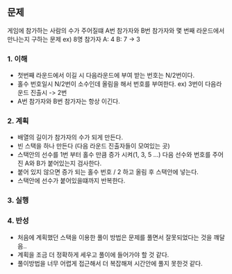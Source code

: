 ## 문제
게임에 참가하는 사람의 수가 주어질떄 A번 참가자와 B번 참가자와 몇 번째 라운드에서 만나는지 구하는 문제 
ex) 8명 참가자 A: 4 B: 7 -> 3

### 1. 이해
- 첫번째 라운드에서 이길 시 다음라운드에 부여 받는 번호는 N/2번이다.
- 홀수 번호일시 N/2번이 소수인데 올림을 해서 번호를 부여한다. ex) 3번이 다음라운드 진출시  -> 2번
- A번 참가자와 B번 참가자는 항상 이긴다.

### 2. 계획
- 배열의 길이가 참가자의 수가 되게 만든다.
- 빈 스택을 하나 만든다 (다음 라운드 진출자들이 모여있는 곳)
- 스택안의 선수를 1번 부터 홀수 만큼 증가 시켜(1, 3, 5 ...) 다음 선수와 번호를 주어진 A와 B가 붙어있는지 검사한다.
- 붙어 있지 않으면 증가 되는 홀수 번호 / 2 하고 올림 후 스택안에 넣는다.
- 스택안에 선수가 붙어있을떄까지 반복한다.

### 3. 실행

### 4. 반성
- 처음에 계획했던 스택을 이용한 풀이 방법은 문제를 풀면서 잘못되었다는 것을 꺠달음..
- 계획을 조금 더 정확하게 세우고 풀이에 들어가야 할 것 같다.
- 풀이방법을 너무 어렵게 접근해서 더 복잡해져 시간안에 풀지 못한것 같다.

